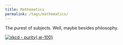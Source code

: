 ```yaml
---
title: Mathematics
permalink: /tags/mathematics/
---
```


The purest of subjects. Well, maybe besides philosophy.

[![xkcd - purity](https://imgs.xkcd.com/comics/purity.png){.w-100}](https://xkcd.com/435/)
